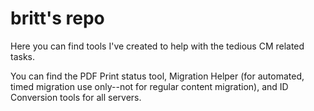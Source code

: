 # britt's repo 



Here you can find tools I've created to help with the tedious CM related tasks. 

You can find the PDF Print status tool, Migration Helper (for automated, timed migration use only--not for regular content migration), and ID Conversion tools for all servers.
